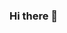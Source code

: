 ### Hi there 👋

<!--
**Adexleo/Adexleo** is a ✨ _special_ ✨ repository because its `README.md` (this file) appears on your GitHub profile.

Here are some ideas to get you started:

- 🔭 I’m currently working on ...
- 🌱 I’m currently learning Frontend Development with Zuri Team
- 👯 I’m looking to collaborate on fellow colleagues
- 🤔 I’m looking for help with Resources to aid my learning
- 💬 Ask me about ...
- 📫 How to reach me: check my socail handles
- 😄 

-->
